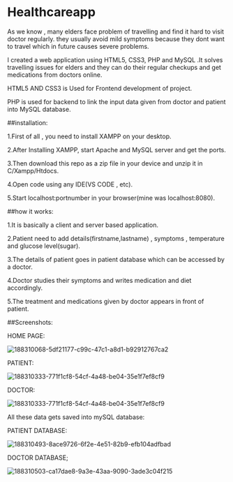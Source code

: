 # Healthcareapp
As we know , many elders face problem of travelling and find it hard to visit doctor regularly. they usually avoid mild symptoms because they dont want to travel which in future causes severe problems.

I created a web application using HTML5, CSS3, PHP and MySQL .It solves travelling issues for elders and they can do their regular checkups and get medications from doctors online.

HTML5 AND CSS3 is Used for Frontend development of project.

PHP is used for backend to link the input data given from doctor and patient into MySQL database.

##installation:

1.First of all , you need to install XAMPP on your desktop.

2.After Installing XAMPP, start Apache and MySQL server and get the ports.

3.Then download this repo as a zip file in your device and unzip it in C/Xampp/Htdocs.

4.Open code using any IDE(VS CODE , etc).

5.Start localhost:portnumber in your browser(mine was localhost:8080).

##how it works:

1.It is basically a client and server based application.

2.Patient need to add details(firstname,lastname) , symptoms , temperature and glucose 
level(sugar).

3.The details of patient goes in patient database which can be accessed by a doctor.

4.Doctor studies their symptoms and writes medication and diet accordingly.

5.The treatment and medications given by doctor appears in front of patient.

##Screenshots:


HOME PAGE:

![188310068-5df21177-c99c-47c1-a8d1-b92912767ca2](https://github.com/Sufiyanahmad7/Healthcare_app/assets/121075918/ae2b0aa6-41ba-4824-8cdd-2b15c346400b)

PATIENT:

![188310333-771f1cf8-54cf-4a48-be04-35e1f7ef8cf9](https://github.com/Sufiyanahmad7/Healthcare_app/assets/121075918/95b918f1-be11-40b7-b4e4-96210cb4e110)

DOCTOR:

![188310333-771f1cf8-54cf-4a48-be04-35e1f7ef8cf9](https://github.com/Sufiyanahmad7/Healthcare_app/assets/121075918/cdf74865-c71f-4468-bd44-fbd7a1cb3946)


All these data gets saved into mySQL database:

PATIENT DATABASE:

![188310493-8ace9726-6f2e-4e51-82b9-efb104adfbad](https://github.com/Sufiyanahmad7/Healthcare_app/assets/121075918/c051fb69-5e21-4e23-848b-4eac12b7796b)

DOCTOR DATABASE;

![188310503-ca17dae8-9a3e-43aa-9090-3ade3c04f215](https://github.com/Sufiyanahmad7/Healthcare_app/assets/121075918/1ac00751-7f35-41d0-9423-dd2e86ad4452)

